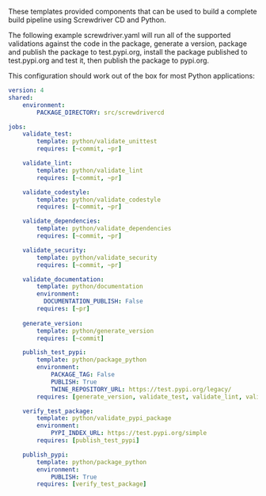 These templates provided components that can be used to build a complete build pipeline using Screwdriver CD and Python.

The following example screwdriver.yaml will run all of the supported validations against the code in the package,
generate a version, package and publish the package to test.pypi.org, install the package published to test.pypi.org and
test it, then publish the package to pypi.org.  

This configuration should work out of the box for most Python applications:

```yaml
version: 4
shared:
    environment:
        PACKAGE_DIRECTORY: src/screwdrivercd

jobs:
    validate_test:
        template: python/validate_unittest
        requires: [~commit, ~pr]

    validate_lint:
        template: python/validate_lint
        requires: [~commit, ~pr]

    validate_codestyle:
        template: python/validate_codestyle
        requires: [~commit, ~pr]

    validate_dependencies:
        template: python/validate_dependencies
        requires: [~commit, ~pr]

    validate_security:
        template: python/validate_security
        requires: [~commit, ~pr]

    validate_documentation:
        template: python/documentation
        environment:
          DOCUMENTATION_PUBLISH: False
        requires: [~pr]
    
    generate_version:
        template: python/generate_version
        requires: [~commit]

    publish_test_pypi:
        template: python/package_python
        environment:
            PACKAGE_TAG: False
            PUBLISH: True
            TWINE_REPOSITORY_URL: https://test.pypi.org/legacy/
        requires: [generate_version, validate_test, validate_lint, validate_codestyle, validate_dependencies, validate_security]

    verify_test_package:
        template: python/validate_pypi_package
        environment:
            PYPI_INDEX_URL: https://test.pypi.org/simple
        requires: [publish_test_pypi]

    publish_pypi:
        template: python/package_python
        environment:
            PUBLISH: True
        requires: [verify_test_package]
 ```
